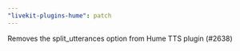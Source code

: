 ```yaml
---
"livekit-plugins-hume": patch
---
```


Removes the split_utterances option from Hume TTS plugin (#2638)
